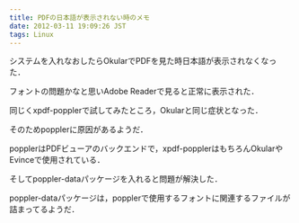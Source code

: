 ```yaml
---
title: PDFの日本語が表示されない時のメモ
date: 2012-03-11 19:09:26 JST
tags: Linux
---
```


システムを入れなおしたらOkularでPDFを見た時日本語が表示されなくなった．

フォントの問題かなと思いAdobe Readerで見ると正常に表示された．

同じくxpdf\-popplerで試してみたところ，Okularと同じ症状となった．

そのためpopplerに原因があるようだ．

  
popplerはPDFビューアのバックエンドで，xpdf\-popplerはもちろんOkularやEvinceで使用されている．

そしてpoppler\-dataパッケージを入れると問題が解決した．

poppler\-dataパッケージは，popplerで使用するフォントに関連するファイルが詰まってるようだ．

